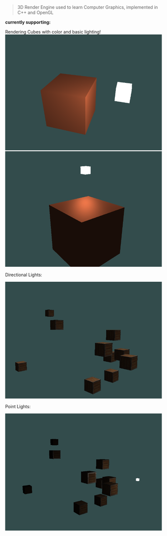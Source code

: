 > 3D Render Engine used to learn Computer Graphics, implemented in C++ and OpenGL

**currently supporting:**

Rendering Cubes with color and basic lighting!
![](img/basic_lighting.png)
![](img/specularity.png)

Directional Lights:

![](img/directional_light.png)

Point Lights:

![](img/point_light.png)